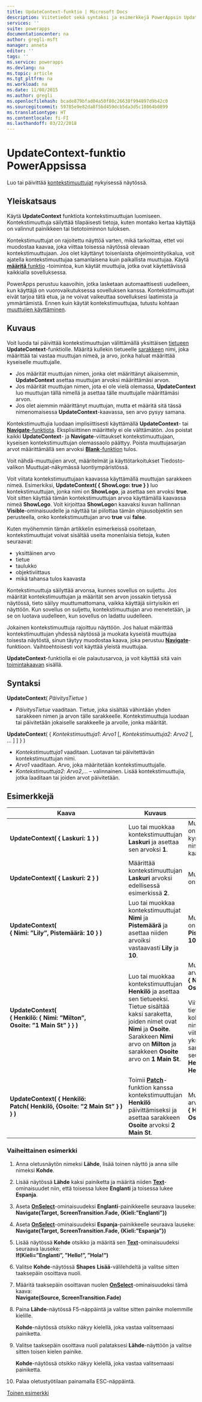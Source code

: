```yaml
---
title: UpdateContext-funktio | Microsoft Docs
description: Viitetiedot sekä syntaksi ja esimerkkejä PowerAppsin UpdateContext-funktiolle
services: ''
suite: powerapps
documentationcenter: na
author: gregli-msft
manager: anneta
editor: ''
tags: ''
ms.service: powerapps
ms.devlang: na
ms.topic: article
ms.tgt_pltfrm: na
ms.workload: na
ms.date: 11/08/2015
ms.author: gregli
ms.openlocfilehash: bcade879bfad04a50f80c26638f994897d9b42c0
ms.sourcegitcommit: 59785e9e82da8f5bd459dcb5da3d5c18064b0899
ms.translationtype: HT
ms.contentlocale: fi-FI
ms.lasthandoff: 03/22/2018
---
```

# <a name="updatecontext-function-in-powerapps"></a>UpdateContext-funktio PowerAppsissa
Luo tai päivittää [kontekstimuuttujat](../working-with-variables.md#create-a-context-variable) nykyisessä näytössä.

## <a name="overview"></a>Yleiskatsaus
Käytä **UpdateContext** funktiota kontekstimuuttujan luomiseen. Kontekstimuuttuja säilyttää tilapäisesti tietoja, kuten montako kertaa käyttäjä on valinnut painikkeen tai tietotoiminnon tuloksen.

Kontekstimuuttujat on rajoitettu näyttöä varten, mikä tarkoittaa, ettet voi muodostaa kaavaa, joka viittaa toisessa näytössä olevaan kontekstimuuttujaan. Jos olet käyttänyt toisenlaista ohjelmointityökalua, voit ajatella kontekstimuuttujaa samanlaisena kuin paikallista muuttujaa.  Käytä [**määritä** funktio](function-set.md) -toimintoa, kun käytät muuttujia, jotka ovat käytettävissä kaikkialla sovelluksessa.  

PowerApps perustuu kaavoihin, jotka lasketaan automaattisesti uudelleen, kun käyttäjä on vuorovaikutuksessa sovelluksen kanssa.  Kontekstimuuttujat eivät tarjoa tätä etua, ja ne voivat vaikeuttaa sovelluksesi laatimista ja ymmärtämistä.  Ennen kuin käytät kontekstimuuttujaa, tutustu kohtaan [muuttujien käyttäminen](../working-with-variables.md).

## <a name="description"></a>Kuvaus
Voit luoda tai päivittää kontekstimuuttujan välittämällä yksittäisen [tietueen](../working-with-tables.md#records) **UpdateContext**-funktiolle. Määritä kullekin tietueelle [sarakkeen](../working-with-tables.md#columns) nimi, joka määrittää tai vastaa muuttujan nimeä, ja arvo, jonka haluat määrittää kyseiselle muuttujalle.

* Jos määrität muuttujan nimen, jonka olet määrittänyt aikaisemmin, **UpdateContext** asettaa muuttujan arvoksi määrittämäsi arvon.
* Jos määrität muuttujan nimen, jota ei ole vielä olemassa, **UpdateContext** luo muuttujan tällä nimellä ja asettaa tälle muuttujalle määrittämäsi arvon.
* Jos olet aiemmin määrittänyt muuttujan, mutta et määritä sitä tässä nimenomaisessa **UpdateContext**-kaavassa, sen arvo pysyy samana.

Kontekstimuuttujia luodaan implisiittisesti käyttämällä **UpdateContext**- tai [**Navigate**-funktiota](function-navigate.md).  Eksplisiittinen määrittely ei ole välttämätön.  Jos poistat kaikki **UpdateContext**- ja **Navigate**-viittaukset kontekstimuuttujaan, kyseisen kontekstimuuttujan olemassaolo päättyy.  Poista muuttujasarjan arvot määrittämällä sen arvoksi [**Blank**-funktion](function-isblank-isempty.md) tulos.

Voit nähdä-muuttujien arvot, määritelmät ja käyttötarkoitukset Tiedosto-valikon Muuttujat-näkymässä luontiympäristössä.

Voit viitata kontekstimuuttujaan kaavassa käyttämällä muuttujan sarakkeen nimeä. Esimerkiksi, **UpdateContext( { ShowLogo: true } )** luo kontekstimuuttujan, jonka nimi on **ShowLogo**, ja asettaa sen arvoksi **true**. Voit sitten käyttää tämän kontekstimuuttujan arvoa käyttämällä kaavassa nimeä **ShowLogo**.  Voit kirjoittaa **ShowLogo**n kaavaksi kuvan hallinnan **Visible**-ominaisuudelle ja näyttää tai piilottaa tämän ohjausobjektin sen perusteella, onko kontekstimuuttujan arvo **true** vai **false**.

Kuten myöhemmin tämän artikkelin esimerkeissä osoitetaan, kontekstimuuttujat voivat sisältää useita monenlaisia tietoja, kuten seuraavat:

* yksittäinen arvo
* tietue
* taulukko
* objektiviittaus
* mikä tahansa tulos kaavasta

Kontekstimuuttuja säilyttää arvonsa, kunnes sovellus on suljettu.  Jos määrität kontekstimuuttujan ja määrität sen arvon jossakin tietyssä näytössä, tieto säilyy muuttumattomana, vaikka käyttäjä siirtyisikin eri näyttöön.  Kun sovellus on suljettu, kontekstimuuttujan arvo menetetään, ja se on luotava uudelleen, kun sovellus on ladattu uudelleen.  

Jokainen kontekstimuuttuja rajoittuu näyttöön. Jos haluat määrittää kontekstimuuttujan yhdessä näytössä ja muokata kyseistä muuttujaa toisesta näytöstä, sinun täytyy muodostaa kaava, joka perustuu **[Navigate](function-navigate.md)**-funktioon.  Vaihtoehtoisesti voit käyttää yleistä muuttujaa.

**UpdateContext**-funktiolla ei ole palautusarvoa, ja voit käyttää sitä vain [toimintakaavan](../working-with-formulas-in-depth.md) sisällä.

## <a name="syntax"></a>Syntaksi
**UpdateContext**( *PäivitysTietue* )

* *PäivitysTietue* vaaditaan. Tietue, joka sisältää vähintään yhden sarakkeen nimen ja arvon tälle sarakkeelle. Kontekstimuuttuja luodaan tai päivitetään jokaiselle sarakkeelle ja arvolle, jonka määrität.

**UpdateContext**( { *Kontekstimuuttuja1*: *Arvo1* [, *Kontekstimuuttuja2*: *Arvo2* [, ... ] ] } )

* *Kontekstimuuttuja1* vaaditaan.  Luotavan tai päivitettävän kontekstimuuttujan nimi.
* *Arvo1* vaaditaan.  Arvo, joka määritetään kontekstimuuttujalle.
* *Kontekstimuuttuja2*: *Arvo2*,... – valinnainen. Lisää kontekstimuuttujia, jotka laaditaan tai joiden arvot päivitetään.

## <a name="examples"></a>Esimerkkejä
| Kaava | Kuvaus | Tulos |
| --- | --- | --- |
| **UpdateContext( {&nbsp;Laskuri:&nbsp;1&nbsp;} )** |Luo tai muokkaa kontekstimuuttujan **Laskuri** ja asettaa sen arvoksi **1**. |Muuttujan **Laskuri** arvo on **1**. Voit viitata kyseisen muuttujan nimeen **Laskuri** kaavassa. |
| **UpdateContext( {&nbsp;Laskuri:&nbsp;2&nbsp;} )** |Määrittää kontekstimuuttujan **Laskuri** arvoksi edellisessä esimerkissä **2**. |Muuttujan **Laskuri** arvo on **2**. |
| **UpdateContext( {&nbsp;Nimi:&nbsp;”Lily”,&nbsp;Pistemäärä:&nbsp;10&nbsp;} )** |Luo tai muokkaa kontekstimuuttujat **Nimi** ja **Pistemäärä** ja asettaa niiden arvoiksi vastaavasti **Lily** ja **10**. |Muuttujan **Nimi** arvo on **Lily** ja muuttujan **Pistemäärä** arvo on **10**. |
| **UpdateContext( {&nbsp;Henkilö:&nbsp;{&nbsp;Nimi:&nbsp;”Milton”, Osoite:&nbsp;”1&nbsp;Main&nbsp;St”&nbsp;}&nbsp;} )** |Luo tai muokkaa kontekstimuuttujan **Henkilö** ja asettaa sen tietueeksi. Tietue sisältää kaksi saraketta, joiden nimet ovat **Nimi** ja **Osoite**. Sarakkeen **Nimi** arvo on **Milton** ja sarakkeen **Osoite** arvo on **1 Main St**. |Muuttujan **Henkilö** arvo on tietue **{&nbsp;Nimi:&nbsp;”Milton”, Osoite:&nbsp;”1&nbsp;Main&nbsp;St”&nbsp;}&nbsp;}**.<br><br>Viittaus tähän tietueeseen kokonaisuutena nimellä **Henkilö** tai viittaus tämän tietueen yksittäiseen sarakkeeseen seuraavasti: **Henkilö.Nimi** tai **Henkilö.Osoite**. |
| **UpdateContext( {&nbsp;Henkilö: Patch(&nbsp;Henkilö,&nbsp;{Osoite:&nbsp;”2&nbsp;Main&nbsp;St”&nbsp;}&nbsp;) }&nbsp;)** |Toimii **[Patch](function-patch.md)**-funktion kanssa kontekstimuuttujan **Henkilö** päivittämiseksi ja asettaa sarakkeen **Osoite** arvoksi **2 Main St**. |Muuttujan **Henkilö** arvo on nyt tietue **{&nbsp;Henkilö:&nbsp;”Milton”, Osoite:&nbsp;”2&nbsp;Main&nbsp;St”&nbsp;}&nbsp;}**. |

### <a name="step-by-step-example"></a>Vaiheittainen esimerkki
1. Anna oletusnäytön nimeksi **Lähde**, lisää toinen näyttö ja anna sille nimeksi **Kohde**.
2. Lisää näytössä **Lähde** kaksi painiketta ja määritä niiden **[Text](../controls/properties-core.md)**-ominaisuudet niin, että toisessa lukee **Englanti** ja toisessa lukee **Espanja**.
3. Aseta **[OnSelect](../controls/properties-core.md)**-ominaisuudeksi **Englanti**-painikkeelle seuraava lauseke:<br>**Navigate(Target, ScreenTransition.Fade, {Kieli:”Englanti”})**
4. Aseta **[OnSelect](../controls/properties-core.md)**-ominaisuudeksi **Espanja**-painikkeelle seuraava lauseke:<br>**Navigate(Target, ScreenTransition.Fade, {Kieli:”Espanja”})**
5. Lisää näytössä **Kohde** otsikko ja määritä sen **[Text](../controls/properties-core.md)**-ominaisuudeksi seuraava lauseke:<br>**If(Kieli=”Englanti”, ”Hello!”, ”Hola!”)**
6. Valitse **Kohde**-näytössä **Shapes** **Lisää**-välilehdeltä ja valitse sitten taaksepäin osoittava nuoli.
7. Määritä taaksepäin osoittavan nuolen **[OnSelect](../controls/properties-core.md)**-ominaisuudeksi tämä kaava:<br>**Navigate(Source, ScreenTransition.Fade)**
8. Paina **Lähde**-näytössä F5-näppäintä ja valitse sitten painike molemmille kielille.
   
    **Kohde**-näytössä otsikko näkyy kielellä, joka vastaa valitsemaasi painiketta.
9. Valitse taaksepäin osoittava nuoli palataksesi **Lähde**-näyttöön ja valitse sitten toisen kielen painike.
   
    **Kohde**-näytössä otsikko näkyy kielellä, joka vastaa valitsemaasi painiketta.
10. Palaa oletustyötilaan painamalla ESC-näppäintä.

[Toinen esimerkki](../add-screen-context-variables.md)

